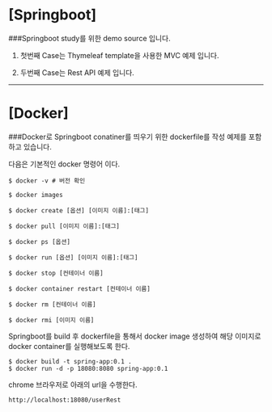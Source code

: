 # [Springboot]

###Springboot study를 위한 demo source 입니다. 

1. 첫번째 Case는 Thymeleaf template을 사용한 MVC 예제 입니다. 

2. 두번째 Case는 Rest API 예제 입니다. 


--------------------

# [Docker]

###Docker로 Springboot conatiner를 띄우기 위한 dockerfile를 작성 예제를 포함하고 있습니다. 

다음은 기본적인 docker 명령어 이다. 

```
$ docker -v # 버전 확인

$ docker images

$ docker create [옵션] [이미지 이름]:[태그]

$ docker pull [이미지 이름]:[태그]

$ docker ps [옵션]

$ docker run [옵션] [이미지 이름]:[태그] 

$ docker stop [컨테이너 이름]

$ docker container restart [컨테이너 이름] 

$ docker rm [컨테이너 이름]

$ docker rmi [이미지 이름]
```

Springboot를 build 후 dockerfile을 통해서 docker image 생성하여 해당 이미지로 docker container를 실행해보도록 한다. 
```
$ docker build -t spring-app:0.1 .
$ docker run -d -p 18080:8080 spring-app:0.1 
```

chrome 브라우저로 아래의 url을 수행한다. 
```
http://localhost:18080/userRest
```
